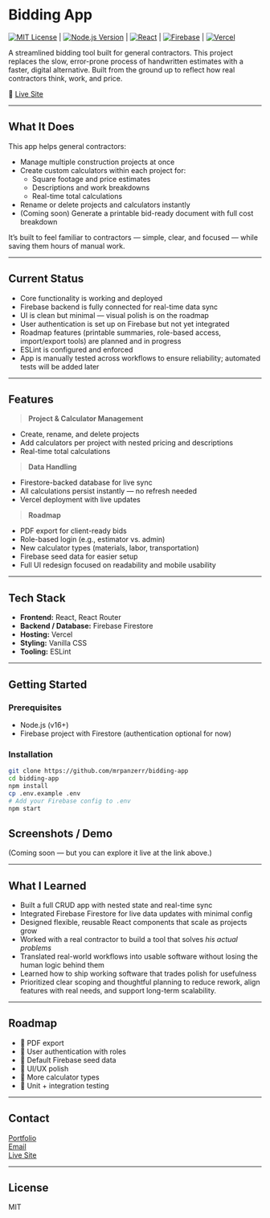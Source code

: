 # Bidding App

[![MIT License](https://img.shields.io/badge/License-MIT-green.svg)](https://opensource.org/licenses/MIT) | 
[![Node.js Version](https://img.shields.io/badge/node-%3E%3D16-brightgreen)](https://nodejs.org/) | 
[![React](https://img.shields.io/badge/React-18-blue.svg)](https://reactjs.org/) | 
[![Firebase](https://img.shields.io/badge/Firebase-Active-yellowgreen)](https://firebase.google.com/) | 
[![Vercel](https://img.shields.io/badge/Hosting-Vercel-black?logo=vercel)](https://vercel.com/)

A streamlined bidding tool built for general contractors. This project replaces the slow, error-prone process of handwritten estimates with a faster, digital alternative. Built from the ground up to reflect how real contractors think, work, and price.

🔗 [Live Site](https://bidding-i81vx3i2u-mrpanzerrs-projects.vercel.app)

---

## What It Does

This app helps general contractors:

- Manage multiple construction projects at once  
- Create custom calculators within each project for:
  - Square footage and price estimates  
  - Descriptions and work breakdowns  
  - Real-time total calculations  
- Rename or delete projects and calculators instantly  
- (Coming soon) Generate a printable bid-ready document with full cost breakdown

It’s built to feel familiar to contractors — simple, clear, and focused — while saving them hours of manual work.

---

## Current Status

- Core functionality is working and deployed  
- Firebase backend is fully connected for real-time data sync  
- UI is clean but minimal — visual polish is on the roadmap  
- User authentication is set up on Firebase but not yet integrated  
- Roadmap features (printable summaries, role-based access, import/export tools) are planned and in progress  
- ESLint is configured and enforced  
- App is manually tested across workflows to ensure reliability; automated tests will be added later

---

## Features

> **Project & Calculator Management**
- Create, rename, and delete projects  
- Add calculators per project with nested pricing and descriptions  
- Real-time total calculations

> **Data Handling**
- Firestore-backed database for live sync  
- All calculations persist instantly — no refresh needed  
- Vercel deployment with live updates

> **Roadmap**
- PDF export for client-ready bids  
- Role-based login (e.g., estimator vs. admin)  
- New calculator types (materials, labor, transportation)  
- Firebase seed data for easier setup  
- Full UI redesign focused on readability and mobile usability

---

## Tech Stack

- **Frontend:** React, React Router  
- **Backend / Database:** Firebase Firestore  
- **Hosting:** Vercel  
- **Styling:** Vanilla CSS  
- **Tooling:** ESLint

---

## Getting Started

### Prerequisites
- Node.js (v16+)
- Firebase project with Firestore (authentication optional for now)

### Installation

```bash
git clone https://github.com/mrpanzerr/bidding-app
cd bidding-app
npm install
cp .env.example .env
# Add your Firebase config to .env
npm start
```

## Screenshots / Demo

(Coming soon — but you can explore it live at the link above.)

---

## What I Learned

- Built a full CRUD app with nested state and real-time sync  
- Integrated Firebase Firestore for live data updates with minimal config  
- Designed flexible, reusable React components that scale as projects grow  
- Worked with a real contractor to build a tool that solves *his actual problems*  
- Translated real-world workflows into usable software without losing the human logic behind them  
- Learned how to ship working software that trades polish for usefulness
- Prioritized clear scoping and thoughtful planning to reduce rework, align features with real needs, and support long-term scalability.

---

## Roadmap

- 🔧 PDF export  
- 🔐 User authentication with roles  
- 💾 Default Firebase seed data  
- 🎨 UI/UX polish  
- 🧮 More calculator types  
- 🧪 Unit + integration testing

---

## Contact

[Portfolio](https://mrpanzerr.github.io/gaetano.github.io/)  
[Email](mailto:gaetanopanzer01@gmail.com)  
[Live Site](https://bidding-i81vx3i2u-mrpanzerrs-projects.vercel.app)

---

## License

MIT

